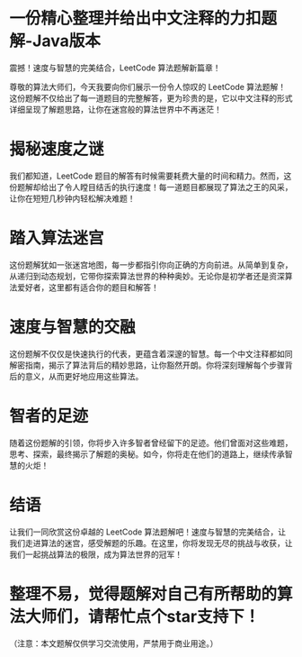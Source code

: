 # 一份精心整理并给出中文注释的力扣题解-Java版本
震撼！速度与智慧的完美结合，LeetCode 算法题解新篇章！

尊敬的算法大师们，今天我要向你们展示一份令人惊叹的 LeetCode 算法题解！这份题解不仅给出了每一道题目的完整解答，更为珍贵的是，它以中文注释的形式详细呈现了解题思路，让你在迷宫般的算法世界中不再迷茫！

# 揭秘速度之谜
我们都知道，LeetCode 题目的解答有时候需要耗费大量的时间和精力。然而，这份题解却给出了令人瞠目结舌的执行速度！每一道题目都展现了算法之王的风采，让你在短短几秒钟内轻松解决难题！

# 踏入算法迷宫
这份题解犹如一张迷宫地图，每一步都指引你向正确的方向前进。从简单到复杂，从递归到动态规划，它带你探索算法世界的种种奥妙。无论你是初学者还是资深算法爱好者，这里都有适合你的题目和解答！

# 速度与智慧的交融
这份题解不仅仅是快速执行的代表，更蕴含着深邃的智慧。每一个中文注释都如同解密指南，揭示了算法背后的精妙思路，让你豁然开朗。你将深刻理解每个步骤背后的意义，从而更好地应用这些算法。

# 智者的足迹
随着这份题解的引领，你将步入许多智者曾经留下的足迹。他们曾面对这些难题，思考、探索，最终揭示了解题的奥秘。如今，你将走在他们的道路上，继续传承智慧的火炬！

# 结语
让我们一同欣赏这份卓越的 LeetCode 算法题解吧！速度与智慧的完美结合，让我们走进算法的迷宫，感受解题的乐趣。在这里，你将发现无尽的挑战与收获，让我们一起挑战算法的极限，成为算法世界的冠军！

# 整理不易，觉得题解对自己有所帮助的算法大师们，请帮忙点个star支持下！
（注意：本文题解仅供学习交流使用，严禁用于商业用途。）
